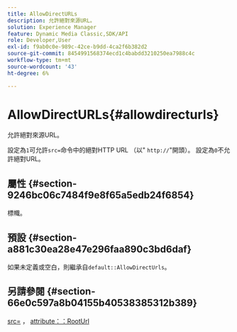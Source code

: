 ```yaml
---
title: AllowDirectURLs
description: 允許絕對來源URL。
solution: Experience Manager
feature: Dynamic Media Classic,SDK/API
role: Developer,User
exl-id: f9ab0c0e-989c-42ce-b9dd-4ca2f6b382d2
source-git-commit: 8454991568374ecd1c4babdd3210250ea7988c4c
workflow-type: tm+mt
source-wordcount: '43'
ht-degree: 6%

---
```


# AllowDirectURLs{#allowdirecturls}

允許絕對來源URL。

設定為`1`可允許`src=`命令中的絕對HTTP URL （以&quot; `http://`&quot;開頭）。 設定為`0`不允許絕對URL。

## 屬性 {#section-9246bc06c7484f9e8f65a5edb24f6854}

標幟。

## 預設 {#section-a881c30ea28e47e296faa890c3bd6daf}

如果未定義或空白，則繼承自`default::AllowDirectUrls`。

## 另請參閱 {#section-66e0c597a8b04155b40538385312b389}

[src=](../../../../../ir-api/http-protocol/image-rendering-api-ref/c-ir-http-protocol-ref/c-ir-http-protocol-command-reference/r-ir-src.md#reference-62c98abad22149d68d405ed6aaff8272) ， [attribute：：RootUrl](../../../../../ir-api/material-cat/image-rendering-api-ref/c-ir-material-catalog/c-ir-attributes-reference/r-ir-rooturl.md#reference-b8d706a573814802bd6794223cc78402)
